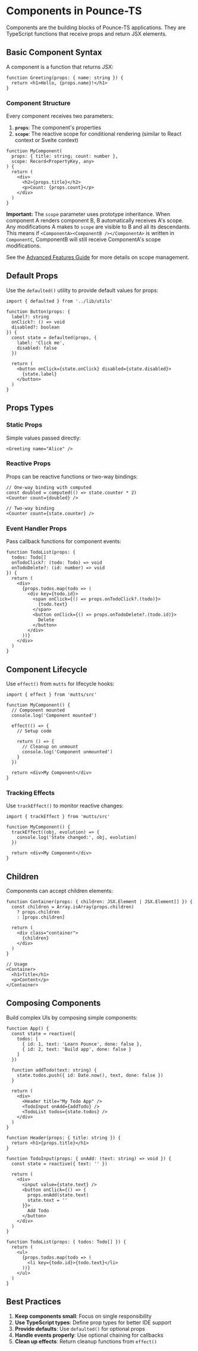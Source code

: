 # Components in Pounce-TS

Components are the building blocks of Pounce-TS applications. They are TypeScript functions that receive props and return JSX elements.

## Basic Component Syntax

A component is a function that returns JSX:

```tsx
function Greeting(props: { name: string }) {
  return <h1>Hello, {props.name}!</h1>
}
```

### Component Structure

Every component receives two parameters:

1. **`props`**: The component's properties
2. **`scope`**: The reactive scope for conditional rendering (similar to React context or Svelte context)

```tsx
function MyComponent(
  props: { title: string; count: number },
  scope: Record<PropertyKey, any>
) {
  return (
    <div>
      <h2>{props.title}</h2>
      <p>Count: {props.count}</p>
    </div>
  )
}
```

**Important:** The `scope` parameter uses prototype inheritance. When component A renders component B, B automatically receives A's scope. Any modifications A makes to `scope` are visible to B and all its descendants. This means if `<ComponentA><ComponentB /></ComponentA>` is written in `ComponentC`, ComponentB will still receive ComponentA's scope modifications.

See the [Advanced Features Guide](./advanced.md#scope-management) for more details on scope management.

## Default Props

Use the `defaulted()` utility to provide default values for props:

```tsx
import { defaulted } from '../lib/utils'

function Button(props: {
  label?: string
  onClick?: () => void
  disabled?: boolean
}) {
  const state = defaulted(props, {
    label: 'Click me',
    disabled: false
  })

  return (
    <button onClick={state.onClick} disabled={state.disabled}>
      {state.label}
    </button>
  )
}
```

## Props Types

### Static Props

Simple values passed directly:

```tsx
<Greeting name="Alice" />
```

### Reactive Props

Props can be reactive functions or two-way bindings:

```tsx
// One-way binding with computed
const doubled = computed(() => state.counter * 2)
<Counter count={doubled} />

// Two-way binding
<Counter count={state.counter} />
```

### Event Handler Props

Pass callback functions for component events:

```tsx
function TodoList(props: {
  todos: Todo[]
  onTodoClick?: (todo: Todo) => void
  onTodoDelete?: (id: number) => void
}) {
  return (
    <div>
      {props.todos.map(todo => (
        <div key={todo.id}>
          <span onClick={() => props.onTodoClick?.(todo)}>
            {todo.text}
          </span>
          <button onClick={() => props.onTodoDelete?.(todo.id)}>
            Delete
          </button>
        </div>
      ))}
    </div>
  )
}
```

## Component Lifecycle

Use `effect()` from `mutts` for lifecycle hooks:

```tsx
import { effect } from 'mutts/src'

function MyComponent() {
  // Component mounted
  console.log('Component mounted')
  
  effect(() => {
    // Setup code
    
    return () => {
      // Cleanup on unmount
      console.log('Component unmounted')
    }
  })

  return <div>My Component</div>
}
```

### Tracking Effects

Use `trackEffect()` to monitor reactive changes:

```tsx
import { trackEffect } from 'mutts/src'

function MyComponent() {
  trackEffect((obj, evolution) => {
    console.log('State changed:', obj, evolution)
  })

  return <div>My Component</div>
}
```

## Children

Components can accept children elements:

```tsx
function Container(props: { children: JSX.Element | JSX.Element[] }) {
  const children = Array.isArray(props.children) 
    ? props.children 
    : [props.children]

  return (
    <div class="container">
      {children}
    </div>
  )
}

// Usage
<Container>
  <h1>Title</h1>
  <p>Content</p>
</Container>
```

## Composing Components

Build complex UIs by composing simple components:

```tsx
function App() {
  const state = reactive({
    todos: [
      { id: 1, text: 'Learn Pounce', done: false },
      { id: 2, text: 'Build app', done: false }
    ]
  })

  function addTodo(text: string) {
    state.todos.push({ id: Date.now(), text, done: false })
  }

  return (
    <div>
      <Header title="My Todo App" />
      <TodoInput onAdd={addTodo} />
      <TodoList todos={state.todos} />
    </div>
  )
}

function Header(props: { title: string }) {
  return <h1>{props.title}</h1>
}

function TodoInput(props: { onAdd: (text: string) => void }) {
  const state = reactive({ text: '' })
  
  return (
    <div>
      <input value={state.text} />
      <button onClick={() => {
        props.onAdd(state.text)
        state.text = ''
      }}>
        Add Todo
      </button>
    </div>
  )
}

function TodoList(props: { todos: Todo[] }) {
  return (
    <ul>
      {props.todos.map(todo => (
        <li key={todo.id}>{todo.text}</li>
      ))}
    </ul>
  )
}
```

## Best Practices

1. **Keep components small**: Focus on single responsibility
2. **Use TypeScript types**: Define prop types for better IDE support
3. **Provide defaults**: Use `defaulted()` for optional props
4. **Handle events properly**: Use optional chaining for callbacks
5. **Clean up effects**: Return cleanup functions from `effect()`


